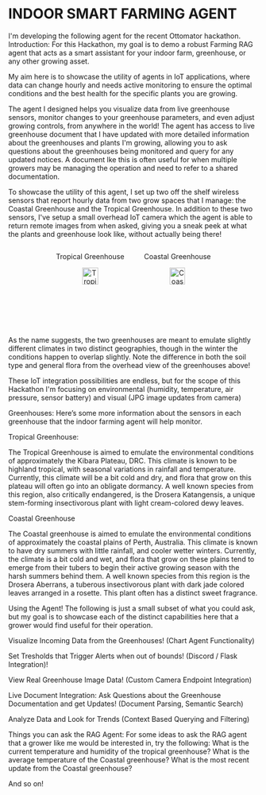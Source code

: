 # INDOOR SMART FARMING AGENT

I'm developing the following agent for the recent Ottomator hackathon.
Introduction:
For this Hackathon, my goal is to demo a robust Farming RAG agent that acts as a smart assistant for your indoor farm, greenhouse, or any other growing asset.

My aim here is to showcase the utility of agents in IoT applications, where data can change hourly and needs active monitoring to ensure the optimal conditions and the best health for the specific plants you are growing.

The agent I designed helps you visualize data from live greenhouse sensors, monitor changes to your greenhouse parameters, and even adjust growing controls, from anywhere in the world! 
The agent has access to live greenhouse document that I have updated with more detailed information about the greenhouses and plants I'm growing, allowing you to ask questions about the greenhouses being monitored and query for any updated notices. A document lke this is often useful for when multiple growers may be managing the operation and need to refer to a shared documentation.

To showcase the utility of this agent, I set up two off the shelf wireless sensors that report hourly data from two grow spaces that I manage: the Coastal Greenhouse and the Tropical Greenhouse. In addition to these two sensors, I've setup a small overhead IoT camera which the agent is able to return remote images from when asked, giving you a sneak peek at what the plants and greenhouse look like, without actually being there!

<div style="display: flex; justify-content: center; gap: 20px;">
  <div style="text-align: center;">
    <p>Tropical Greenhouse</p>
    <img src="images/TropicalGreenhouse.JPG" alt="Tropical Greenhouse" width="45%">
  </div>
  <div style="text-align: center;">
    <p>Coastal Greenhouse</p>
    <img src="images/CoastalGreenhouse.JPG" alt="Coastal Greenhouse" width="45%">
  </div>
</div>

As the name suggests, the two greenhouses are meant to emulate slightly different climates in two distinct geographies, though in the winter the conditions happen to overlap slightly. Note the difference in both the soil type and general flora from the overhead view of the greenhouses above!

These IoT integration possibilities are endless, but for the scope of this Hackathon I'm focusing on environmental (humidity, temperature, air pressure, sensor battery) and visual (JPG image updates from camera)

Greenhouses:
Here’s some more information about the sensors in each greenhouse that the indoor farming agent will help monitor.

Tropical Greenhouse:

The Tropical Greenhouse is aimed to emulate the environmental conditions of approximately the Kibara Plateau, DRC. This climate is known to be highland tropical, with seasonal variations in rainfall and temperature. Currently, this climate will be a bit cold and dry, and flora that grow on this plateau will often go into an obligate dormancy. A well known species from this region, also critically endangered, is the Drosera Katangensis, a unique stem-forming insectivorous plant with light cream-colored dewy leaves.

Coastal Greenhouse

The Coastal greenhouse is aimed to emulate the environmental conditions of approximately the coastal plains of Perth, Australia. This climate is known to have dry summers with little rainfall, and cooler wetter winters. Currently, the climate is a bit cold and wet, and flora that grow on these plains tend to emerge from their tubers to begin their active growing season with the harsh summers behind them. A well known species from this region is the Drosera Aberrans, a tuberous insectivorous plant with dark jade colored leaves arranged in a rosette. This plant often has a distinct sweet fragrance.


Using the Agent!
The following is just a small subset of what you could ask, but my goal is to showcase each of the distinct capabilities here that a grower would find useful for their operation.

Visualize Incoming Data from the Greenhouses! (Chart Agent Functionality)

Set Tresholds that Trigger Alerts when out of bounds! (Discord / Flask Integration)!

View Real Greenhouse Image Data! (Custom Camera Endpoint Integration)

Live Document Integration: Ask Questions about the Greenhouse Documentation and get Updates! (Document Parsing, Semantic Search)

Analyze Data and Look for Trends (Context Based Querying and Filtering)





Things you can ask the RAG Agent:
For some ideas to ask the RAG agent that a grower like me would be interested in, try the following:
What is the current temperature and humidity of the tropical greenhouse?
What is the average temperature of the Coastal greenhouse?
What is the most recent update from the Coastal greenhouse?

And so on!
